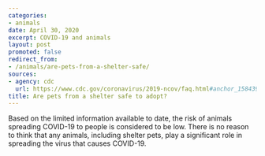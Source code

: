 ```yaml
---
categories:
- animals
date: April 30, 2020
excerpt: COVID-19 and animals
layout: post
promoted: false
redirect_from:
- /animals/are-pets-from-a-shelter-safe/
sources:
- agency: cdc
  url: https://www.cdc.gov/coronavirus/2019-ncov/faq.html#anchor_1584390773118
title: Are pets from a shelter safe to adopt?
---
```


Based on the limited information available to date, the risk of animals spreading COVID-19 to people is considered to be low. There is no reason to think that any animals, including shelter pets, play a significant role in spreading the virus that causes COVID-19.